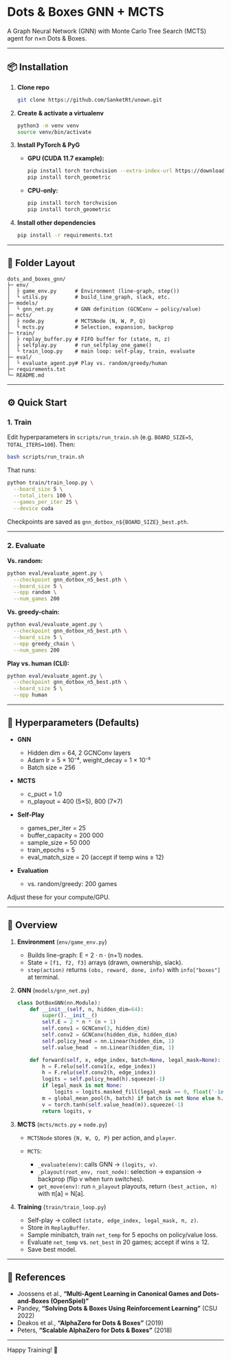# Dots & Boxes GNN + MCTS

A Graph Neural Network (GNN) with Monte Carlo Tree Search (MCTS) agent for n×n Dots & Boxes.

---

## 📦 Installation

1. **Clone repo**

   ```bash
   git clone https://github.com/SanketRt/unown.git
   ```

2. **Create & activate a virtualenv**

   ```bash
   python3 -m venv venv
   source venv/bin/activate
   ```

3. **Install PyTorch & PyG**

   * **GPU (CUDA 11.7 example):**

     ```bash
     pip install torch torchvision --extra-index-url https://download.pytorch.org/whl/cu117
     pip install torch_geometric
     ```
   * **CPU-only:**

     ```bash
     pip install torch torchvision
     pip install torch_geometric
     ```

4. **Install other dependencies**

   ```bash
   pip install -r requirements.txt
   ```

---

## 🔧 Folder Layout

```
dots_and_boxes_gnn/
├─ env/
│  ├ game_env.py      # Environment (line-graph, step())
│  └ utils.py         # build_line_graph, slack, etc.
├─ models/
│  └ gnn_net.py       # GNN definition (GCNConv → policy/value)
├─ mcts/
│  ├ node.py          # MCTSNode (N, W, P, Q)
│  └ mcts.py          # Selection, expansion, backprop
├─ train/
│  ├ replay_buffer.py # FIFO buffer for (state, π, z)
│  ├ selfplay.py      # run_selfplay_one_game()
│  └ train_loop.py    # main loop: self-play, train, evaluate
├─ eval/
│  └ evaluate_agent.py# Play vs. random/greedy/human
├─ requirements.txt
└─ README.md
```

---

## ⚙️ Quick Start

### 1. Train

Edit hyperparameters in `scripts/run_train.sh` (e.g. `BOARD_SIZE=5`, `TOTAL_ITERS=100`). Then:

```bash
bash scripts/run_train.sh
```

That runs:

```bash
python train/train_loop.py \
  --board_size 5 \
  --total_iters 100 \
  --games_per_iter 25 \
  --device cuda
```

Checkpoints are saved as `gnn_dotbox_n${BOARD_SIZE}_best.pth`.

---

### 2. Evaluate

**Vs. random:**

```bash
python eval/evaluate_agent.py \
  --checkpoint gnn_dotbox_n5_best.pth \
  --board_size 5 \
  --opp random \
  --num_games 200
```

**Vs. greedy-chain:**

```bash
python eval/evaluate_agent.py \
  --checkpoint gnn_dotbox_n5_best.pth \
  --board_size 5 \
  --opp greedy_chain \
  --num_games 200
```

**Play vs. human (CLI):**

```bash
python eval/evaluate_agent.py \
  --checkpoint gnn_dotbox_n5_best.pth \
  --board_size 5 \
  --opp human
```

---

## 🧠 Hyperparameters (Defaults)

* **GNN**

  * Hidden dim = 64, 2 GCNConv layers
  * Adam lr = 5 × 10⁻⁴, weight\_decay = 1 × 10⁻⁵
  * Batch size = 256

* **MCTS**

  * c\_puct = 1.0
  * n\_playout = 400 (5×5), 800 (7×7)

* **Self-Play**

  * games\_per\_iter = 25
  * buffer\_capacity = 200 000
  * sample\_size = 50 000
  * train\_epochs = 5
  * eval\_match\_size = 20 (accept if temp wins ≥ 12)

* **Evaluation**

  * vs. random/greedy: 200 games

Adjust these for your compute/GPU.

---

## 🚀 Overview

1. **Environment** (`env/game_env.py`)

   * Builds line-graph: E = 2 · n · (n+1) nodes.
   * State = `[f1, f2, f3]` arrays (drawn, ownership, slack).
   * `step(action)` returns `(obs, reward, done, info)` with `info["boxes"]` at terminal.

2. **GNN** (`models/gnn_net.py`)

   ```python
   class DotBoxGNN(nn.Module):
       def __init__(self, n, hidden_dim=64):
           super().__init__()
           self.E = 2 * n * (n + 1)
           self.conv1 = GCNConv(3, hidden_dim)
           self.conv2 = GCNConv(hidden_dim, hidden_dim)
           self.policy_head = nn.Linear(hidden_dim, 1)
           self.value_head  = nn.Linear(hidden_dim, 1)

       def forward(self, x, edge_index, batch=None, legal_mask=None):
           h = F.relu(self.conv1(x, edge_index))
           h = F.relu(self.conv2(h, edge_index))
           logits = self.policy_head(h).squeeze(-1)
           if legal_mask is not None:
               logits = logits.masked_fill(legal_mask == 0, float('-1e9'))
           m = global_mean_pool(h, batch) if batch is not None else h.mean(dim=0, keepdim=True)
           v = torch.tanh(self.value_head(m)).squeeze(-1)
           return logits, v
   ```

3. **MCTS** (`mcts/mcts.py` + `node.py`)

   * `MCTSNode` stores `{N, W, Q, P}` per action, and `player`.
   * `MCTS`:

     * `_evaluate(env)`: calls GNN → `(logits, v)`.
     * `_playout(root_env, root_node)`: selection → expansion → backprop (flip v when turn switches).
     * `get_move(env)`: run `n_playout` playouts, return `(best_action, π)` with π\[a] ∝ N\[a].

4. **Training** (`train/train_loop.py`)

   * Self-play → collect `(state, edge_index, legal_mask, π, z)`.
   * Store in `ReplayBuffer`.
   * Sample minibatch, train `net_temp` for 5 epochs on policy/value loss.
   * Evaluate `net_temp` vs. `net_best` in 20 games; accept if wins ≥ 12.
   * Save best model.

---

## 🔗 References

* Joossens et al., **“Multi-Agent Learning in Canonical Games and Dots-and-Boxes (OpenSpiel)”**
* Pandey, **“Solving Dots & Boxes Using Reinforcement Learning”** (CSU 2022)
* Deakos et al., **“AlphaZero for Dots & Boxes”** (2019)
* Peters, **“Scalable AlphaZero for Dots & Boxes”** (2018)

---

Happy Training! 🎯
